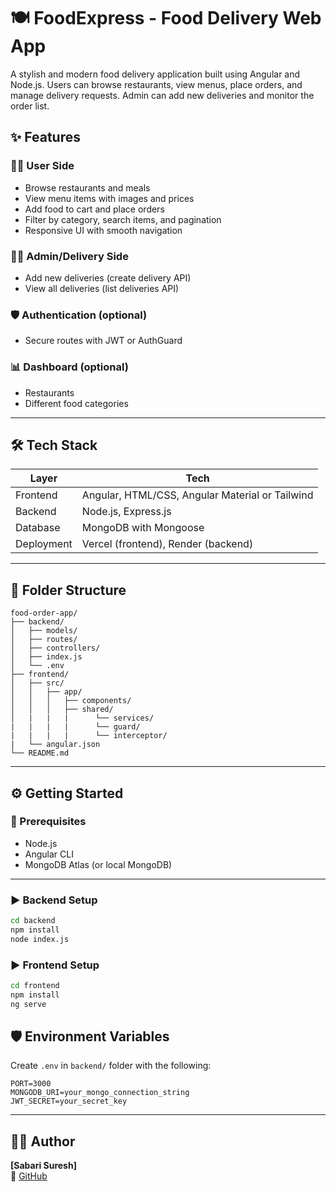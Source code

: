 # 🍽️ FoodExpress - Food Delivery Web App

A stylish and modern food delivery application built using Angular and Node.js. Users can browse restaurants, view menus, place orders, and manage delivery requests. Admin can add new deliveries and monitor the order list.


## ✨ Features

### 🧑‍🍳 User Side
- Browse restaurants and meals
- View menu items with images and prices
- Add food to cart and place orders
- Filter by category, search items, and pagination
- Responsive UI with smooth navigation

### 👨‍💼 Admin/Delivery Side
- Add new deliveries (create delivery API)
- View all deliveries (list deliveries API)

### 🛡️ Authentication (optional)
- Secure routes with JWT or AuthGuard 

### 📊 Dashboard (optional)

- Restaurants
- Different food categories

---

## 🛠️ Tech Stack

| Layer     | Tech                      |
|-----------|---------------------------|
| Frontend  | Angular, HTML/CSS, Angular Material or Tailwind |
| Backend   | Node.js, Express.js       |
| Database  | MongoDB with Mongoose     |
| Deployment| Vercel (frontend), Render (backend) |

---

## 📂 Folder Structure

```
food-order-app/
├── backend/
│   ├── models/
│   ├── routes/
│   ├── controllers/
│   ├── index.js
│   └── .env
├── frontend/
│   ├── src/
│   │   ├── app/
│   │   │   ├── components/
│   │   │   ├── shared/
│   |   |   |      └── services/      
|   |   |   |      └── guard/
|   |   |   |      └── interceptor/
|   └── angular.json
└── README.md
```

---

## ⚙️ Getting Started

### 🔧 Prerequisites
- Node.js
- Angular CLI
- MongoDB Atlas (or local MongoDB)

---

### ▶️ Backend Setup

```bash
cd backend
npm install
node index.js
```

### ▶️ Frontend Setup

```bash
cd frontend
npm install
ng serve
```

## 🛡️ Environment Variables

Create `.env` in `backend/` folder with the following:

```env
PORT=3000
MONGODB_URI=your_mongo_connection_string
JWT_SECRET=your_secret_key
```

---

## 🙋‍♂️ Author

  **[Sabari Suresh]**  
🔗 [GitHub](https://github.com/SabariiSuresh)
